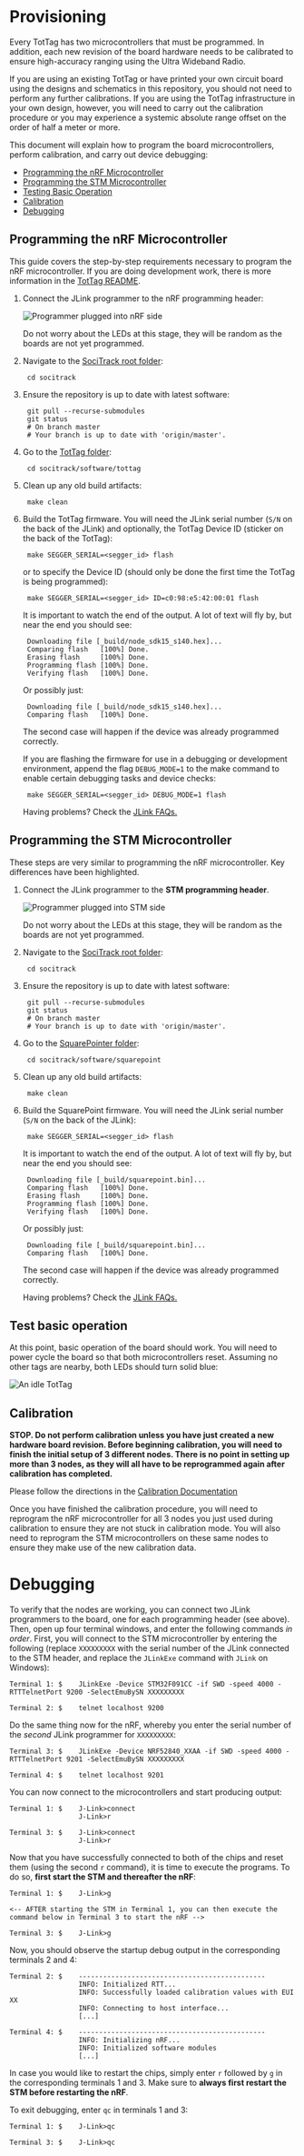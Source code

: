 Provisioning
============

Every TotTag has two microcontrollers that must be programmed. In addition, each
new revision of the board hardware needs to be calibrated to ensure high-accuracy
ranging using the Ultra Wideband Radio.

If you are using an existing TotTag or have printed your own circuit board using
the designs and schematics in this repository, you should not need to perform any
further calibrations. If you are using the TotTag infrastructure in your own
design, however, you will need to carry out the calibration procedure or you may
experience a systemic absolute range offset on the order of half a meter or more.

This document will explain how to program the board microcontrollers, perform
calibration, and carry out device debugging:

- [Programming the nRF Microcontroller](#programming-the-nrf-microcontroller)
- [Programming the STM Microcontroller](#programming-the-stm-microcontroller)
- [Testing Basic Operation](#test-basic-operation)
- [Calibration](#calibration)
- [Debugging](#debugging)

## Programming the nRF Microcontroller

This guide covers the step-by-step requirements necessary to program the nRF
microcontroller. If you are doing development work, there is more information in
the [TotTag README](../software/tottag/firmware).

1. Connect the JLink programmer to the nRF programming header:

   ![Programmer plugged into nRF side](media/tottag_nrf_connection.jpeg)

   Do not worry about the LEDs at this stage, they will be random as the boards
   are not yet programmed.

2. Navigate to the [SociTrack root folder](..):

        cd socitrack

3. Ensure the repository is up to date with latest software:

        git pull --recurse-submodules
        git status
        # On branch master
        # Your branch is up to date with 'origin/master'.

4. Go to the [TotTag folder](../software/tottag):

        cd socitrack/software/tottag

5. Clean up any old build artifacts:

        make clean

6. Build the TotTag firmware. You will need the JLink serial number (`S/N` on
   the back of the JLink) and optionally, the TotTag Device ID
   (sticker on the back of the TotTag):

        make SEGGER_SERIAL=<segger_id> flash

   or to specify the Device ID (should only be done the first time the TotTag
   is being programmed):

        make SEGGER_SERIAL=<segger_id> ID=c0:98:e5:42:00:01 flash

   It is important to watch the end of the output. A lot of text will fly by,
   but near the end you should see:

        Downloading file [_build/node_sdk15_s140.hex]...
        Comparing flash   [100%] Done.
        Erasing flash     [100%] Done.
        Programming flash [100%] Done.
        Verifying flash   [100%] Done.

   Or possibly just:

        Downloading file [_build/node_sdk15_s140.hex]...
        Comparing flash   [100%] Done.

   The second case will happen if the device was already programmed correctly.

   If you are flashing the firmware for use in a debugging or development
   environment, append the flag `DEBUG_MODE=1` to the make command to enable
   certain debugging tasks and device checks:

        make SEGGER_SERIAL=<segger_id> DEBUG_MODE=1 flash

   Having problems? Check the [JLink FAQs.](./Glossary.md#miscellaneous)


## Programming the STM Microcontroller

These steps are very similar to programming the nRF microcontroller. Key
differences have been highlighted.

1. Connect the JLink programmer to the **STM programming header**.

   ![Programmer plugged into STM side](media/tottag_idle.jpeg)

   Do not worry about the LEDs at this stage, they will be random as the boards
   are not yet programmed.

2. Navigate to the [SociTrack root folder](..):

        cd socitrack

3. Ensure the repository is up to date with latest software:

        git pull --recurse-submodules
        git status
        # On branch master
        # Your branch is up to date with 'origin/master'.

4. Go to the [SquarePointer folder](../software/squarepoint):

        cd socitrack/software/squarepoint

5. Clean up any old build artifacts:

        make clean

6. Build the SquarePoint firmware. You will need the JLink serial number (`S/N`
   on the back of the JLink):

        make SEGGER_SERIAL=<segger_id> flash

   It is important to watch the end of the output. A lot of text will fly by,
   but near the end you should see:

        Downloading file [_build/squarepoint.bin]...
        Comparing flash   [100%] Done.
        Erasing flash     [100%] Done.
        Programming flash [100%] Done.
        Verifying flash   [100%] Done.

   Or possibly just:

        Downloading file [_build/squarepoint.bin]...
        Comparing flash   [100%] Done.

   The second case will happen if the device was already programmed correctly.

   Having problems? Check the [JLink FAQs.](./Glossary.md#miscellaneous)


## Test basic operation

At this point, basic operation of the board should work. You will need to power
cycle the board so that both microcontrollers reset. Assuming no other tags are
nearby, both LEDs should turn solid blue:

![An idle TotTag](media/tottag_idle.jpeg)


## Calibration

**STOP. Do not perform calibration unless you have just created a new hardware
board revision. Before beginning calibration, you will need to finish the initial
setup of 3 different nodes. There is no point in setting up more than 3 nodes,
as they will all have to be reprogrammed again after calibration has completed.**

Please follow the directions in the [Calibration Documentation](../software/tottag/calibration/README.md)

Once you have finished the calibration procedure, you will need to reprogram the
nRF microcontroller for all 3 nodes you just used during calibration to ensure
they are not stuck in calibration mode. You will also need to reprogram the STM
microcontrollers on these same nodes to ensure they make use of the new
calibration data.


# Debugging

To verify that the nodes are working, you can connect two JLink programmers to
the board, one for each programming header (see above). Then, open up four
terminal windows, and enter the following commands *in order*. First, you will
connect to the STM microcontroller by entering the following (replace
`XXXXXXXXX` with the serial number of the JLink connected to the STM header,
and replace the `JLinkExe` command with `JLink` on Windows):

    Terminal 1: $    JLinkExe -Device STM32F091CC -if SWD -speed 4000 -RTTTelnetPort 9200 -SelectEmuBySN XXXXXXXXX

    Terminal 2: $    telnet localhost 9200

Do the same thing now for the nRF, whereby you enter the serial number of the
*second* JLink programmer for `XXXXXXXXX`:

    Terminal 3: $    JLinkExe -Device NRF52840_XXAA -if SWD -speed 4000 -RTTTelnetPort 9201 -SelectEmuBySN XXXXXXXXX

    Terminal 4: $    telnet localhost 9201

You can now connect to the microcontrollers and start producing output:

    Terminal 1: $    J-Link>connect
                     J-Link>r

    Terminal 3: $    J-Link>connect
                     J-Link>r

Now that you have successfully connected to both of the chips and reset them
(using the second `r` command), it is time to execute the programs. To do so,
**first start the STM and thereafter the nRF**:

    Terminal 1: $    J-Link>g

    <-- AFTER starting the STM in Terminal 1, you can then execute the command below in Terminal 3 to start the nRF -->

    Terminal 3: $    J-Link>g

Now, you should observe the startup debug output in the corresponding terminals
2 and 4:

    Terminal 2: $    ----------------------------------------------
                     INFO: Initialized RTT...
                     INFO: Successfully loaded calibration values with EUI XX
                     INFO: Connecting to host interface...
                     [...]

    Terminal 4: $    ----------------------------------------------
                     INFO: Initializing nRF...
                     INFO: Initialized software modules
                     [...]

In case you would like to restart the chips, simply enter `r` followed by `g`
in the corresponding terminals 1 and 3. Make sure to **always first restart the STM before restarting the nRF**.

To exit debugging, enter `qc` in terminals 1 and 3:

    Terminal 1: $    J-Link>qc

    Terminal 3: $    J-Link>qc
